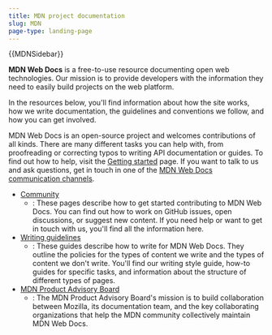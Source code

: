 ```yaml
---
title: MDN project documentation
slug: MDN
page-type: landing-page
---
```


{{MDNSidebar}}

**MDN Web Docs** is a free-to-use resource documenting open web technologies.
Our mission is to provide developers with the information they need to easily build projects on the web platform.

In the resources below, you'll find information about how the site works, how we write documentation, the guidelines and conventions we follow, and how you can get involved.

MDN Web Docs is an open-source project and welcomes contributions of all kinds.
There are many different tasks you can help with, from proofreading or correcting typos to writing API documentation or guides.
To find out how to help, visit the [Getting started](/en-US/docs/MDN/Community/Contributing/Getting_started) page.
If you want to talk to us and ask questions, get in touch in one of the [MDN Web Docs communication channels](/en-US/docs/MDN/Community/Communication_channels).

- [Community](/en-US/docs/MDN/Community)
  - : These pages describe how to get started contributing to MDN Web Docs.
    You can find out how to work on GitHub issues, open discussions, or suggest new content.
    If you need help or want to get in touch with us, you'll find all the information here.
- [Writing guidelines](/en-US/docs/MDN/Writing_guidelines)
  - : These guides describe how to write for MDN Web Docs.
    They outline the policies for the types of content we write and the types of content we don't write.
    You'll find our writing style guide, how-to guides for specific tasks, and information about the structure of different types of pages.
- [MDN Product Advisory Board](https://github.com/mdn/pab/about.md)
  - : The MDN Product Advisory Board's mission is to build collaboration between Mozilla, its documentation team, and the key collaborating organizations that help the MDN community collectively maintain MDN Web Docs.
